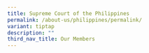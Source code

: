 ```yaml
---
title: Supreme Court of the Philippines
permalink: /about-us/philippines/permalink/
variant: tiptap
description: ""
third_nav_title: Our Members
---
```

